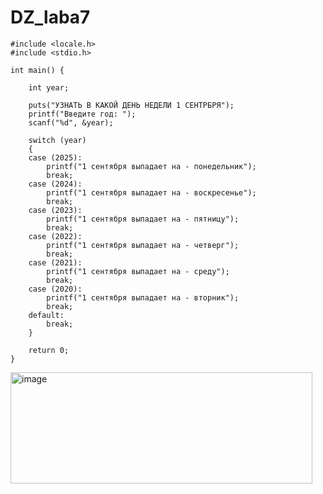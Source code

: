 # DZ_laba7

```
#include <locale.h>
#include <stdio.h>

int main() {

	int year;

	puts("УЗНАТЬ В КАКОЙ ДЕНЬ НЕДЕЛИ 1 СЕНТРБРЯ");
	printf("Введите год: ");
	scanf("%d", &year);

	switch (year)
	{
	case (2025):
		printf("1 сентября выпадает на - понедельник");
		break;
	case (2024):
		printf("1 сентября выпадает на - воскресенье");
		break;
	case (2023):
		printf("1 сентября выпадает на - пятницу");
		break;
	case (2022):
		printf("1 сентября выпадает на - четверг");
		break;
	case (2021):
		printf("1 сентября выпадает на - среду");
		break;
	case (2020):
		printf("1 сентября выпадает на - вторник");
		break;
	default:
		break;
	}

	return 0;
}
```

<img width="483" height="178" alt="image" src="https://github.com/user-attachments/assets/82e8b6aa-6e39-418a-be1b-bd57f989cca0" />
